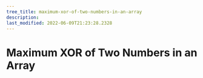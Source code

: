 ```yaml
---
tree_title: maximum-xor-of-two-numbers-in-an-array
description: 
last_modified: 2022-06-09T21:23:28.2328
---
```


# Maximum XOR of Two Numbers in an Array
